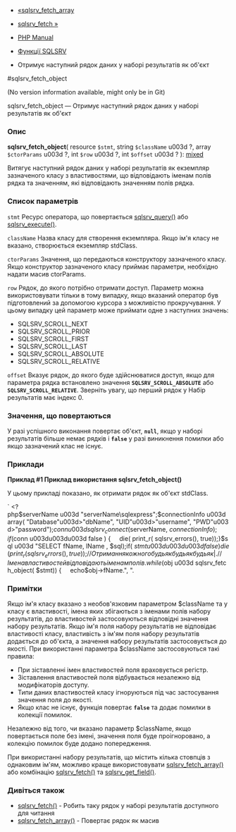 - [«sqlsrv_fetch_array](function.sqlsrv-fetch-array.md)
- [sqlsrv_fetch »](function.sqlsrv-fetch.md)

- [PHP Manual](index.md)
- [Функції SQLSRV](ref.sqlsrv.md)
- Отримує наступний рядок даних у наборі результатів як об'єкт

#sqlsrv_fetch_object

(No version information available, might only be in Git)

sqlsrv_fetch_object — Отримує наступний рядок даних у наборі
результатів як об'єкт

### Опис

**sqlsrv_fetch_object**(
resource `$stmt`,
string `$className` u003d ?,
array `$ctorParams` u003d ?,
int `$row` u003d ?,
int `$offset` u003d ?
):
[mixed](language.types.declarations.md#language.types.declarations.mixed)

Витягує наступний рядок даних у наборі результатів як екземпляр
зазначеного класу з властивостями, що відповідають іменам полів рядка та
значенням, які відповідають значенням полів рядка.

### Список параметрів

`stmt`
Ресурс оператора, що повертається
[sqlsrv_query()](function.sqlsrv-query.md) або
[sqlsrv_execute()](function.sqlsrv-execute.md).

`className`
Назва класу для створення екземпляра. Якщо ім'я класу не вказано,
створюється екземпляр stdClass.

`ctorParams`
Значення, що передаються конструктору зазначеного класу. Якщо конструктор
зазначеного класу приймає параметри, необхідно надати масив
ctorParams.

`row`
Рядок, до якого потрібно отримати доступ. Параметр можна використовувати
тільки в тому випадку, якщо вказаний оператор був підготовлений за допомогою
курсора з можливістю прокручування. У цьому випадку цей параметр може
приймати одне з наступних значень:

- SQLSRV_SCROLL_NEXT
- SQLSRV_SCROLL_PRIOR
- SQLSRV_SCROLL_FIRST
- SQLSRV_SCROLL_LAST
- SQLSRV_SCROLL_ABSOLUTE
- SQLSRV_SCROLL_RELATIVE

`offset`
Вказує рядок, до якого буде здійснюватися доступ, якщо для
параметра рядка встановлено значення **`SQLSRV_SCROLL_ABSOLUTE`** або
**`SQLSRV_SCROLL_RELATIVE`**. Зверніть увагу, що перший рядок у
Набір результатів має індекс 0.

### Значення, що повертаються

У разі успішного виконання повертає об'єкт, **`null`**, якщо у
наборі результатів більше немає рядків і **`false`** у разі виникнення
помилки або якщо зазначений клас не існує.

### Приклади

**Приклад #1 Приклад використання **sqlsrv_fetch_object()****

У цьому прикладі показано, як отримати рядок як об'єкт stdClass.

` <?php$serverName u003d "serverName\sqlexpress";$connectionInfo u003d array( "Database"u003d>"dbName", "UID"u003d>"username", "PWD"u003d>"password");$conn u003d sqlsrv_connect ( $serverName, $connectionInfo);if( $conn u003du003du003d false ) {     die( print_r( sqlsrv_errors(), true));}$sql u003d "SELECT fName, lName , $sql);if( $stmt u003du003du003d false ) {     die( print_r( sqlsrv_errors(), true));}//Отримання кожного будьякбудь як будь як| .// Імена властивостей відповідають іменам полів.while( $obj u003d sqlsrv_fetch_object( $stmt)) {     echo$obj->fName.", ".

### Примітки

Якщо ім'я класу вказано з необов'язковим параметром $className та у
класу є властивості, імена яких збігаються з іменами полів набору
результатів, до властивостей застосовуються відповідні значення набору
результатів. Якщо ім'я поля набору результатів не відповідає властивості
класу, властивість з ім'ям поля набору результатів додається до об'єкта,
а значення набору результатів застосовується до якості. При використанні
параметра $className застосовуються такі правила:

- При зіставленні імен властивостей поля враховується регістр.
- Зіставлення властивостей поля відбувається незалежно від модифікаторів
доступу.
- Типи даних властивостей класу ігноруються під час застосування значення поля
до якості.
- Якщо клас не існує, функція повертає **`false`** та додає
помилки в колекції помилок.

Незалежно від того, чи вказано параметр $className, якщо повертається
поле без імені, значення поля буде проігноровано, а колекцію
помилок буде додано попередження.

При використанні набору результатів, що містить кілька стовпців з
однаковим ім'ям, можливо краще використовувати
[sqlsrv_fetch_array()](function.sqlsrv-fetch-array.md) або комбінацію
[sqlsrv_fetch()](function.sqlsrv-fetch.md) та
[sqlsrv_get_field()](function.sqlsrv-get-field.md).

### Дивіться також

- [sqlsrv_fetch()](function.sqlsrv-fetch.md) - Робить таку
рядок у наборі результатів доступного для читання
- [sqlsrv_fetch_array()](function.sqlsrv-fetch-array.md) -
Повертає рядок як масив
